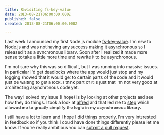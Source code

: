 ```yaml
---
title: Revisiting fs-key-value
date: 2013-08-21T06:00:00.000Z
published: false
created: 2013-08-21T06:00:00.000Z

---
```


Last week I announced my first Node.js module [fs-key-value](/fs-key-value/). I'm new to Node.js and was not having any success making it asynchronous so I released it as a synchronous library.  Soon after I realized it made more sense to take a little more time and rewrite it to be asynchronous.

I'm not sure why this was so difficult, but I was running into massive issues.  In particular I'd get deadlocks where the app would just stop and my logging showed that it would get to certain parts of the code and it would just be waiting to get a lock.  I think part of it is just that I'm not very good at architecting asynchronous code yet.

The way I solved my issue (I hope) is by looking at other projects and see how they do things.  I took a look at [alfred](https://npmjs.org/package/alfred) and that led me to [step](https://npmjs.org/package/step) which allowed me to greatly simplify the logic in my asynchronous library.

I still have a lot to learn and I hope I did things properly.  I'm very interested in feedback so if you think I could have done things differently please let me know.  If you're really ambitious you can [submit a pull request](https://github.com/andrewshell/node-fs-key-value).

